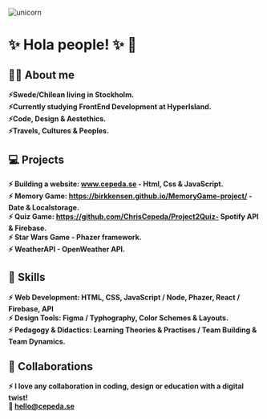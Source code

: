 ![unicorn](https://user-images.githubusercontent.com/90833582/149617898-5cc94713-27d2-4d51-951b-4d1a9198a6c6.jpg)

# :sparkles:	 Hola people! :sparkles:	 :unicorn:
## :superhero_woman: About me
 **:zap:Swede/Chilean living in Stockholm.**<br>
 **:zap:Currently studying FrontEnd Development at HyperIsland.** <br>
 **:zap:Code, Design & Aestethics.** <br>
  **:zap:Travels, Cultures & Peoples.**


## :computer:	 Projects 
 **:zap: Building a website: www.cepeda.se - Html, Css & JavaScript.**<br>
  **:zap: Memory Game: https://birkkensen.github.io/MemoryGame-project/ - Date & Localstorage.**<br>
    **:zap: Quiz Game: https://github.com/ChrisCepeda/Project2Quiz- Spotify API & Firebase.**<br>
      **:zap: Star Wars Game - Phazer framework.**<br>
        **:zap: WeatherAPI - OpenWeather API.**<br>
  
## :mechanical_arm: Skills
 **:zap: Web Development: HTML, CSS, JavaScript / Node, Phazer, React / Firebase, API           
 :zap: Design Tools: Figma / Typhography, Color Schemes & Layouts.            
 :zap: Pedagogy & Didactics: Learning Theories & Practises / Team Building & Team Dynamics.**
            
 ## :handshake: Collaborations
  **:zap: I love any collaboration in coding, design or education with a digital twist!**<br>
   **:email: hello@cepeda.se**
  
